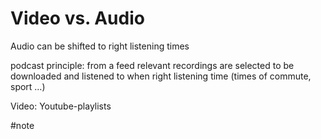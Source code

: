 # Video vs. Audio

Audio can be shifted to right listening times

podcast principle: from a feed relevant recordings are selected to be downloaded and listened to when right listening time (times of commute, sport …)

Video: Youtube-playlists

#note 